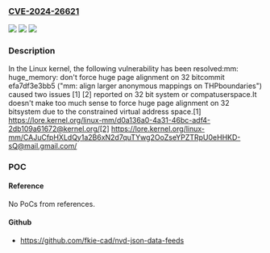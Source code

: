 ### [CVE-2024-26621](https://cve.mitre.org/cgi-bin/cvename.cgi?name=CVE-2024-26621)
![](https://img.shields.io/static/v1?label=Product&message=Linux&color=blue)
![](https://img.shields.io/static/v1?label=Version&message=1854bc6e2420%3C%2087632bc9ecff%20&color=brighgreen)
![](https://img.shields.io/static/v1?label=Vulnerability&message=n%2Fa&color=brighgreen)

### Description

In the Linux kernel, the following vulnerability has been resolved:mm: huge_memory: don't force huge page alignment on 32 bitcommit efa7df3e3bb5 ("mm: align larger anonymous mappings on THPboundaries") caused two issues [1] [2] reported on 32 bit system or compatuserspace.It doesn't make too much sense to force huge page alignment on 32 bitsystem due to the constrained virtual address space.[1] https://lore.kernel.org/linux-mm/d0a136a0-4a31-46bc-adf4-2db109a61672@kernel.org/[2] https://lore.kernel.org/linux-mm/CAJuCfpHXLdQy1a2B6xN2d7quTYwg2OoZseYPZTRpU0eHHKD-sQ@mail.gmail.com/

### POC

#### Reference
No PoCs from references.

#### Github
- https://github.com/fkie-cad/nvd-json-data-feeds

